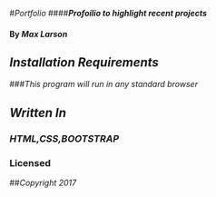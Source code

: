 #_Portfolio_
####_**Profoilio to highlight recent projects**_
#### By _Max Larson_
## _Installation Requirements_
###_This program will run in any standard browser_
## _Written In_
### _HTML,CSS,BOOTSTRAP_
### Licensed
##_Copyright 2017_
